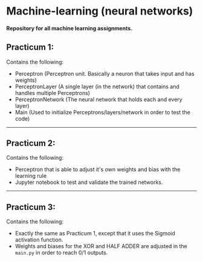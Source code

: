 # Machine-learning (neural networks)
#### Repository for all machine learning assignments.

## Practicum 1:
Contains the following:
  - Perceptron (Perceptron unit. Basically a neuron that takes input and has weights)
  - PerceptronLayer (A single layer (in the network) that contains and handles multiple Perceptrons)
  - PerceptronNetwork (The neural network that holds each and every layer)
  - Main (Used to initialize Perceptrons/layers/network in order to test the code)
-------------

## Practicum 2: 
Contains the following:
  - Perceptron that is able to adjust it's own weights and bias with the learning rule
  - Jupyter notebook to test and validate the trained networks.
-------------

## Practicum 3:
Contains the following:
  - Exactly the same as Practicum 1, except that it uses the Sigmoid activation function. <br/>
  - Weights and biases for the XOR and HALF ADDER are adjusted in the `main.py` in order to reach 0/1 outputs.
